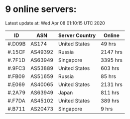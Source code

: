 # 9 online servers:

Latest update at: Wed Apr 08 01:10:15 UTC 2020

| ID | ASN | Server Country | Online |
| -- | --- | -------------- | ------ |
| #.D09B | AS174 | United States | 49 hrs |
| #.15CF | AS49392 | Russia | 2147 hrs |
| #.7F1D | AS63949 | Singapore | 3395 hrs |
| #.9FC3 | AS53889 | United States | 603 hrs |
| #.FB09 | AS51659 | Russia | 85 hrs |
| #.E069 | AS40065 | United States | 2131 hrs |
| #.2A79 | AS63949 | Japan | 811 hrs |
| #.F7DA | AS45102 | United States | 389 hrs |
| #.B711 | AS20473 | Singapore | 9 hrs |

